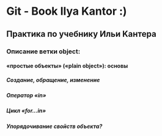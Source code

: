 # Git - Book Ilya Kantor :)
## Практика по учебнику Ильи Kантера

### Описание ветки object:
#### «простые объекты» («plain object»): основы
##### Создание, обращение, изменение
##### Оператор «in»
##### Цикл «for…in»

##### Упорядочивание свойств объекта?